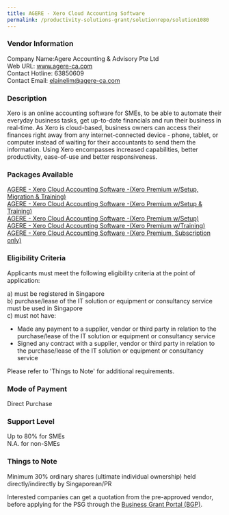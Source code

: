 ```yaml
---
title: AGERE - Xero Cloud Accounting Software 
permalink: /productivity-solutions-grant/solutionrepo/solution1080
---
```


### Vendor Information
Company Name:Agere Accounting & Advisory Pte Ltd <br>Web URL: www.agere-ca.com <br>Contact Hotline: 63850609 <br>Contact Email: elainelim@agere-ca.com <br>

### Description

Xero is an online accounting software for SMEs, to be able to automate their everyday business tasks, get up-to-date financials and run their business in real-time. As Xero is cloud-based, business owners can access their finances right away from any internet-connected device - phone, tablet, or computer instead of waiting for their accountants to send them the information. Using Xero encompasses increased capabilities, better productivity, ease-of-use and better responsiveness.

### Packages Available

<a href='https://www.gobusiness.gov.sg/images/psg/DesensitisedAgereAccountingAnnex3CRwef8April2021_Part_1.pdf' target='_blank'>AGERE - Xero Cloud Accounting Software -(Xero Premium w/Setup, Migration & Training)</a><br/>
<a href='https://www.gobusiness.gov.sg/images/psg/DesensitisedAgereAccountingAnnex3CRwef8April2021_Part_2.pdf' target='_blank'>AGERE - Xero Cloud Accounting Software -(Xero Premium w/Setup & Training)</a><br/>
<a href='https://www.gobusiness.gov.sg/images/psg/DesensitisedAgereAccountingAnnex3CRwef8April2021_Part_3.pdf' target='_blank'>AGERE - Xero Cloud Accounting Software -(Xero Premium w/Setup)</a><br/>
<a href='https://www.gobusiness.gov.sg/images/psg/DesensitisedAgereAccountingAnnex3CRwef8April2021_Part_4.pdf' target='_blank'>AGERE - Xero Cloud Accounting Software -(Xero Premium w/Training)</a><br/>
<a href='https://www.gobusiness.gov.sg/images/psg/DesensitisedAgereAccountingAnnex3CRwef8April2021_Part_5.pdf' target='_blank'>AGERE - Xero Cloud Accounting Software -(Xero Premium, Subscription only)</a><br/>

### Eligibility Criteria

Applicants must meet the following eligibility criteria at the point of application:

a) must be registered in Singapore <br>
b) purchase/lease of the IT solution or equipment or consultancy service must be used in Singapore <br>
c) must not have:
- Made any payment to a supplier, vendor or third party in relation to the purchase/lease of the IT solution or equipment or consultancy service
- Signed any contract with a supplier, vendor or third party in relation to the purchase/lease of the IT solution or equipment or consultancy service

Please refer to 'Things to Note' for additional requirements.

### Mode of Payment
Direct Purchase

### Support Level
Up to 80% for SMEs <br>
N.A. for non-SMEs

### Things to Note
Minimum 30% ordinary shares (ultimate individual ownership) held directly/indirectly by Singaporean/PR

Interested companies can get a quotation from the pre-approved vendor, before applying for the PSG through the <a target='_blank' href='https://www.businessgrants.gov.sg/'>Business Grant Portal (BGP)</a>.
